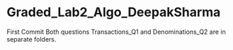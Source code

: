 # Graded_Lab2_Algo_DeepakSharma
First Commit
Both questions Transactions_Q1 and Denominations_Q2 are in separate folders. 
